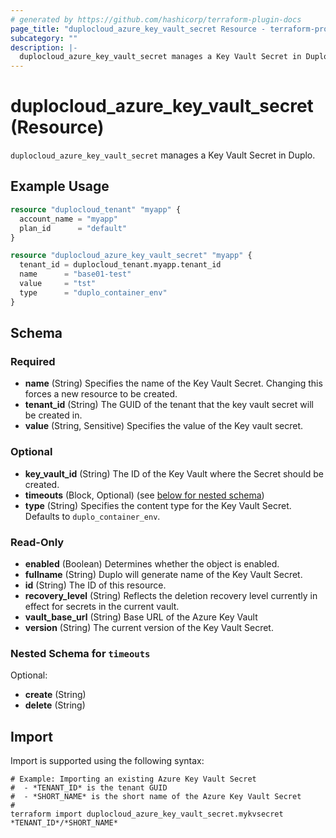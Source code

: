 ```yaml
---
# generated by https://github.com/hashicorp/terraform-plugin-docs
page_title: "duplocloud_azure_key_vault_secret Resource - terraform-provider-duplocloud"
subcategory: ""
description: |-
  duplocloud_azure_key_vault_secret manages a Key Vault Secret in Duplo.
---
```


# duplocloud_azure_key_vault_secret (Resource)

`duplocloud_azure_key_vault_secret` manages a Key Vault Secret in Duplo.

## Example Usage

```terraform
resource "duplocloud_tenant" "myapp" {
  account_name = "myapp"
  plan_id      = "default"
}

resource "duplocloud_azure_key_vault_secret" "myapp" {
  tenant_id = duplocloud_tenant.myapp.tenant_id
  name      = "base01-test"
  value     = "tst"
  type      = "duplo_container_env"
}
```

<!-- schema generated by tfplugindocs -->
## Schema

### Required

- **name** (String) Specifies the name of the Key Vault Secret. Changing this forces a new resource to be created.
- **tenant_id** (String) The GUID of the tenant that the key vault secret will be created in.
- **value** (String, Sensitive) Specifies the value of the Key vault secret.

### Optional

- **key_vault_id** (String) The ID of the Key Vault where the Secret should be created.
- **timeouts** (Block, Optional) (see [below for nested schema](#nestedblock--timeouts))
- **type** (String) Specifies the content type for the Key Vault Secret. Defaults to `duplo_container_env`.

### Read-Only

- **enabled** (Boolean) Determines whether the object is enabled.
- **fullname** (String) Duplo will generate name of the Key Vault Secret.
- **id** (String) The ID of this resource.
- **recovery_level** (String) Reflects the deletion recovery level currently in effect for secrets in the current vault.
- **vault_base_url** (String) Base URL of the Azure Key Vault
- **version** (String) The current version of the Key Vault Secret.

<a id="nestedblock--timeouts"></a>
### Nested Schema for `timeouts`

Optional:

- **create** (String)
- **delete** (String)

## Import

Import is supported using the following syntax:

```shell
# Example: Importing an existing Azure Key Vault Secret
#  - *TENANT_ID* is the tenant GUID
#  - *SHORT_NAME* is the short name of the Azure Key Vault Secret
#
terraform import duplocloud_azure_key_vault_secret.mykvsecret *TENANT_ID*/*SHORT_NAME*
```
